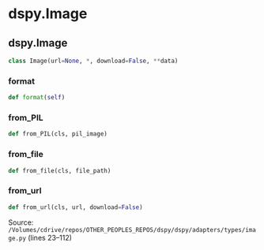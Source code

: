 # dspy.Image

## dspy.Image

```python
class Image(url=None, *, download=False, **data)
```

### format

```python
def format(self)
```

### from_PIL

```python
def from_PIL(cls, pil_image)
```

### from_file

```python
def from_file(cls, file_path)
```

### from_url

```python
def from_url(cls, url, download=False)
```
Source: `/Volumes/cdrive/repos/OTHER_PEOPLES_REPOS/dspy/dspy/adapters/types/image.py` (lines 23–112)

